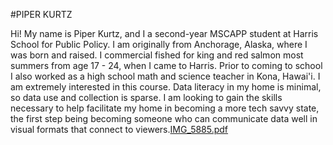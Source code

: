 #PIPER KURTZ

Hi! My name is Piper Kurtz, and I a second-year MSCAPP student at Harris School for Public Policy. I am originally from Anchorage, Alaska, where I was born and raised. I commercial fished for king and red salmon most summers from age 17 - 24, when I came to Harris. Prior to coming to school I also worked as a high school math and science teacher in Kona, Hawai'i. I am extremely interested in this course. Data literacy in my home is minimal, so data use and collection is sparse. I am looking to gain the skills necessary to help facilitate my home in becoming a more tech savvy state, the first step being becoming someone who can communicate data well in visual formats that connect to viewers.[IMG_5885.pdf](https://github.com/kurtzpuc/CAPP30239_FA22/files/9692912/IMG_5885.pdf)

